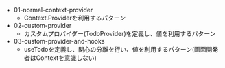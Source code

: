 * 01-normal-context-provider
  * Context.Providerを利用するパターン
* 02-custom-provider
  * カスタムプロバイダー(TodoProvider)を定義し、値を利用するパターン
* 03-custom-provider-and-hooks
  * useTodoを定義し、関心の分離を行い、値を利用するパターン(画面開発者はContextを意識しない)

